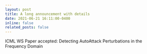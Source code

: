 ```yaml
---
layout: post
title: A long announcement with details
date: 2021-06-21 16:11:00-0400
inline: false
related_posts: false
---
```


ICML WS Paper accepted: Detecting AutoAttack Perturbations in the Frequency Domain